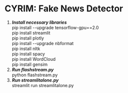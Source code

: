 # CYRIM: Fake News Detector
1. ***Install necessary libraries***<br />
    pip install --upgrade tensorflow-gpu==2.0 <br />
    pip install streamlit <br />
    pip install plotly <br />
    pip install --upgrade nbformat <br />
    pip install nltk <br />
    pip install spacy <br />
    pip install WordCloud <br />
    pip install gensim <br />
2. ***Run flashstream.py***<br />
    python flashstream.py
3. ***Run streamlitalone.py***<br />
    streamlit run streamlitalone.py
